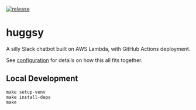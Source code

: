[![release](https://github.com/copperlight/huggsy/actions/workflows/release.yml/badge.svg)](https://github.com/copperlight/huggsy/actions/workflows/release.yml)

# huggsy

A silly Slack chatbot built on AWS Lambda, with GitHub Actions deployment.

See [configuration](./docs/configuration.md) for details on how this all fits together.

## Local Development

```shell
make setup-venv
make install-deps
make
```
